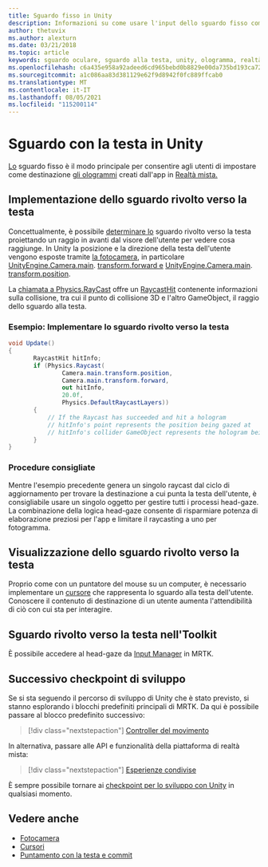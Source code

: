 ```yaml
---
title: Sguardo fisso in Unity
description: Informazioni su come usare l'input dello sguardo fisso come modo principale per consentire agli utenti di usare come destinazione gli ologrammi creati dall'app nella realtà mista.
author: thetuvix
ms.author: alexturn
ms.date: 03/21/2018
ms.topic: article
keywords: sguardo oculare, sguardo alla testa, unity, ologramma, realtà mista, visore per realtà mista, visore windows mixed reality, visore per realtà virtuale, MRTK, realtà mista Toolkit
ms.openlocfilehash: c6a435e958a92adeed6cd965bebd0b8829e00da735bd193ca72a68acb9e0d6aa
ms.sourcegitcommit: a1c086aa83d381129e62f9d8942f0fc889ffcab0
ms.translationtype: MT
ms.contentlocale: it-IT
ms.lasthandoff: 08/05/2021
ms.locfileid: "115200114"
---
```

# <a name="head-gaze-in-unity"></a>Sguardo con la testa in Unity

[Lo](../../design/gaze-and-commit.md) sguardo fisso è il modo principale per consentire agli utenti di impostare come destinazione [gli ologrammi](../../discover/hologram.md) creati dall'app in [Realtà mista.](../../discover/mixed-reality.md)

## <a name="implementing-head-gaze"></a>Implementazione dello sguardo rivolto verso la testa

Concettualmente, è possibile [determinare lo](../../design/gaze-and-commit.md) sguardo rivolto verso la testa proiettando un raggio in avanti dal visore dell'utente per vedere cosa raggiunge. In Unity la posizione e la direzione della testa dell'utente vengono esposte tramite [la fotocamera](camera-in-unity.md), in particolare [UnityEngine.Camera.main](https://docs.unity3d.com/ScriptReference/Camera-main.html). [transform.forward e](https://docs.unity3d.com/ScriptReference/Transform-forward.html) [UnityEngine.Camera.main](https://docs.unity3d.com/ScriptReference/Camera-main.html). [transform.position](https://docs.unity3d.com/ScriptReference/Transform-position.html).

La [chiamata a Physics.RayCast](https://docs.unity3d.com/ScriptReference/Physics.Raycast.html) offre un [RaycastHit](https://docs.unity3d.com/ScriptReference/RaycastHit.html) contenente informazioni sulla collisione, tra cui il punto di collisione 3D e l'altro GameObject, il raggio dello sguardo alla testa.

### <a name="example-implement-head-gaze"></a>Esempio: Implementare lo sguardo rivolto verso la testa

```cs
void Update()
{
       RaycastHit hitInfo;
       if (Physics.Raycast(
               Camera.main.transform.position,
               Camera.main.transform.forward,
               out hitInfo,
               20.0f,
               Physics.DefaultRaycastLayers))
       {
           // If the Raycast has succeeded and hit a hologram
           // hitInfo's point represents the position being gazed at
           // hitInfo's collider GameObject represents the hologram being gazed at
       }
}
```

### <a name="best-practices"></a>Procedure consigliate

Mentre l'esempio precedente genera un singolo raycast dal ciclo di aggiornamento per trovare la destinazione a cui punta la testa dell'utente, è consigliabile usare un singolo oggetto per gestire tutti i processi head-gaze. La combinazione della logica head-gaze consente di risparmiare potenza di elaborazione preziosi per l'app e limitare il raycasting a uno per fotogramma.

## <a name="visualizing-head-gaze"></a>Visualizzazione dello sguardo rivolto verso la testa

Proprio come con un puntatore del mouse su un computer, è necessario implementare un [cursore](../../design/cursors.md) che rappresenta lo sguardo alla testa dell'utente. Conoscere il contenuto di destinazione di un utente aumenta l'attendibilità di ciò con cui sta per interagire.

## <a name="head-gaze-in-the-mixed-reality-toolkit"></a>Sguardo rivolto verso la testa nell'Toolkit

È possibile accedere al head-gaze da [Input Manager](/windows/mixed-reality/mrtk-unity/features/input/overview) in MRTK.

## <a name="next-development-checkpoint"></a>Successivo checkpoint di sviluppo

Se si sta seguendo il percorso di sviluppo di Unity che è stato previsto, si stanno esplorando i blocchi predefiniti principali di MRTK. Da qui è possibile passare al blocco predefinito successivo:

> [!div class="nextstepaction"]
> [Controller del movimento](motion-controllers-in-unity.md)

In alternativa, passare alle API e funzionalità della piattaforma di realtà mista:

> [!div class="nextstepaction"]
> [Esperienze condivise](shared-experiences-in-unity.md)

È sempre possibile tornare ai [checkpoint per lo sviluppo con Unity](unity-development-overview.md#2-core-building-blocks) in qualsiasi momento.

## <a name="see-also"></a>Vedere anche
* [Fotocamera](camera-in-unity.md)
* [Cursori](../../design/cursors.md)
* [Puntamento con la testa e commit](../../design/gaze-and-commit.md)